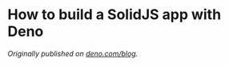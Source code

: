 # How to build a SolidJS app with Deno

_Originally published on
[deno.com/blog](https://deno.com/blog/build-solidjs-with-deno)._

